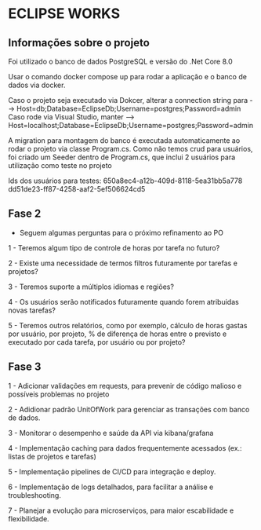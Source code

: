 # ECLIPSE WORKS
## Informações sobre o projeto
Foi utilizado o banco de dados PostgreSQL e versão do .Net Core 8.0

Usar o comando docker compose up para rodar a aplicação e o banco de dados via docker.

Caso o projeto seja executado via Dokcer, alterar a connection string para --> Host=db;Database=EclipseDb;Username=postgres;Password=admin
Caso rode via Visual Studio, manter --> Host=localhost;Database=EclipseDb;Username=postgres;Password=admin

A migration para montagem do banco é executada automaticamente ao rodar o projeto via classe Program.cs.
Como não temos crud para usuários, foi criado um Seeder dentro de Program.cs, que inclui 2 usuários para utilização como teste no projeto

Ids dos usuários para testes: 
	650a8ec4-a12b-409d-8118-5ea31bb5a778
	dd51de23-ff87-4258-aaf2-5ef506624cd5



## Fase 2

- Seguem algumas perguntas para o próximo refinamento ao PO
  
1 - Teremos algum tipo de controle de horas por tarefa no futuro?

2 - Existe uma necessidade de termos filtros futuramente por tarefas e projetos?

3 - Teremos suporte a múltiplos idiomas e regiões?

4 - Os usuários serão notificados futuramente quando forem atribuidas novas tarefas?

5 - Teremos outros relatórios, como por exemplo, cálculo de horas gastas por usuário, por projeto, % de diferença de horas entre o previsto e executado por cada tarefa, por usuário ou por projeto?


## Fase 3

1 - Adicionar validações em requests, para prevenir de código malioso e possíveis problemas no projeto

2 - Adidionar padrão UnitOfWork para gerenciar as transações com banco de dados.

3 - Monitorar o desempenho e saúde da API via kibana/grafana

4 - Implementação caching para dados frequentemente acessados (ex.: listas de projetos e tarefas)

5 - Implementação pipelines de CI/CD para integração e deploy.

6 - Implementação de logs detalhados, para facilitar a análise e troubleshooting.

7 - Planejar a evolução para microserviços, para maior escabilidade e flexibilidade.




